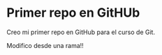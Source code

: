 # Primer repo en GitHUb

Creo mi primer repo en GitHub para el curso de Git.

Modifico desde una rama!!
